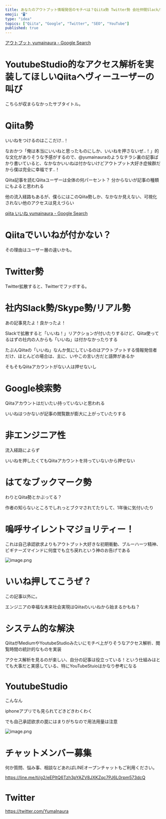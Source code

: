 ```yaml
---
title: あなたのアウトプット情報発信のモチベは？Qiita勢 Twitter勢 会社仲間Slack/Skype勢/リアル勢 非エンジニア性 はてぶ勢
emoji: "🖥"
type: "idea"
topics: ["Qiita", "Google", "Twitter", "SEO", "YouTube"]
published: true
---
```


[アウトプット yumainaura - Google Search](https://www.google.co.jp/search?q=%E3%82%A2%E3%82%A6%E3%83%88%E3%83%97%E3%83%83%E3%83%88+yumainaura&oq=%E3%82%A2%E3%82%A6%E3%83%88%E3%83%97%E3%83%83%E3%83%88+yumainaura&aqs=chrome..69i57j69i60l3.2749j0j7&sourceid=chrome&ie=UTF-8)

# YoutubeStudio的なアクセス解析を実装してほしいQiitaヘヴィーユーザーの叫び

こちらが収まらなかったサブタイトル。

# Qiita勢

いいねをつけるのはここだけ‥！

なおかつ「俺は本当にいいねと思ったものにしか、いいねを押さないぜ‥！」的な文化がありそうな予感がするので、@yumainauraのようなチラシ裏の記事ばかり書いていると、なかなかいいねは付かないけどアウトプット大好き症候群だから僕は完全に幸福です‥！

Qiita記事を読むQiitaユーザーは全体の何パーセント？ 分からないが記事の種類にもよると思われる

他の流入経路もあるが、僕らにはこのQiita勢しか、なかなか見えない、可視化されない他のアクセスは見えづらい

[qiita いいね yumainaura - Google Search](https://www.google.co.jp/search?q=qiita+%E3%81%84%E3%81%84%E3%81%AD+yumainaura&oq=qiita+%E3%81%84%E3%81%84%E3%81%AD+yumainaura&aqs=chrome..69i57j69i60l3j69i64.3310j0j7&sourceid=chrome&ie=UTF-8)

# Qiitaでいいねが付かない？

その理由はユーザー層の違いかも。

# Twitter勢

Twitter拡散すると、Twitterでファボする。

# 社内Slack勢/Skype勢/リアル勢

あの記事見たよ！良かったよ！

Slackで拡散すると「いいね！」リアクションが付いたりするけど、Qiita使ってるはずの社内の人からも「いいね」は付かなかったりする

たぶんQiitaの「いいね」なんか気にしているのはアウトプットする情報発信者だけ、ほとんどの場合は、主に、いやこの言い方だと語弊があるか

そもそもQiitaアカウントがない人は押せないし

# Google検索勢

Qiitaアカウントはだいたい持っていないと思われる

いいねはつかないが記事の閲覧数が膨大に上がっていたりする

# 非エンジニア性

流入経路によらず

いいねを押したくてもQiitaアカウントを持っていないから押せない

# はてなブックマーク勢

わりとQiita勢とかぶってる？

作者の知らないところでしれっとブクマされてたりして、1年後に気付いたり

# 嗚呼サイレントマジョリティー！

これは自己承認欲求よりもアウトプット大好きな初期衝動、ブルーハーツ精神、ビギナーズマインドに何度でも立ち戻れという神のお告げである

![image.png](https://qiita-image-store.s3.amazonaws.com/0/89618/923807b3-d4b5-21d9-f82b-b5581137eef2.png)

# いいね押してこうぜ？

この記事以外に。

エンジニアの幸福な未来社会実現はQiitaのいいねから始まるかもね？

# システム的な解決

QiitaがMediumやYoutubeStudioみたいにモチベ上がりそうなアクセス解析、閲覧時間の統計的なものを実装

アクセス解析を見るのが楽しい、自分の記事は役立っている！という仕組みはとても大事だと実感している、特にYouTubeStuioはかなり参考になる

# YoutubeStudio

こんなん

iphoneアプリでも見られてどきどきわくわく

でも自己承認欲求の罠にはまりがちなので用法用量は注意

![image.png](https://qiita-image-store.s3.amazonaws.com/0/89618/f3930987-5361-8cfe-2119-528925a8f492.png)








<!-- Update From Qiita API -->

# チャットメンバー募集


何か質問、悩み事、相談などあればLINEオープンチャットもご利用ください。

https://line.me/ti/g2/eEPltQ6Tzh3pYAZV8JXKZqc7PJ6L0rpm573dcQ





# Twitter


https://twitter.com/YumaInaura


<!-- Update From Qiita API -->



